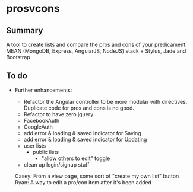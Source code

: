 prosvcons
=========

Summary
-------
A tool to create lists and compare the pros and cons of your predicament. MEAN (MongoDB, Express, AngularJS, NodeJS)
stack + Stylus, Jade and Bootstrap


To do
-----
- Further enhancements:
    - Refactor the Angular controller to be more modular with directives.  Duplicate code for pros and cons is no good.
    - Refactor to have zero jquery
    - FacebookAuth
	- GoogleAuth
	- add error & loading & saved indicator for Saving
    - add error & loading & saved indicator for Updating
    - user lists
    	- public lists
    		- "allow others to edit" toggle
    - clean up login/signup stuff
    
    Casey:
    	From a view page, some sort of "create my own list" button
    Ryan:
    	A way to edit a pro/con item after it's been added